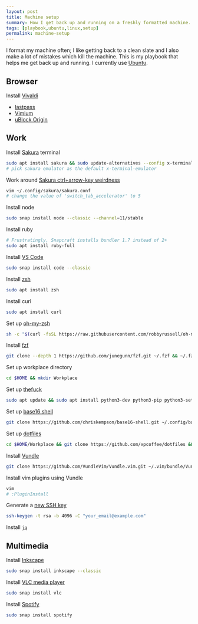 ```yaml
---
layout: post
title: Machine setup
summary: How I get back up and running on a freshly formatted machine.
tags: [playbook,ubuntu,linux,setup]
permalink: machine-setup
---
```


I format my machine often; I like getting back to a clean slate and I also make a lot of mistakes which kill the machine. This is my playbook that helps me get back up and running.
I currently use [Ubuntu](https://ubuntu.com/ "it's really improved in the last few years!").

## Browser

Install [Vivaldi](https://vivaldi.com/ "Chrome with extra functionality that's actually useful")

- [lastpass](https://chrome.google.com/webstore/detail/lastpass-free-password-ma/hdokiejnpimakedhajhdlcegeplioahd)
- [Vimium](https://chrome.google.com/webstore/detail/vimium/dbepggeogbaibhgnhhndojpepiihcmeb?hl=en)
- [uBlock Origin](https://chrome.google.com/webstore/detail/ublock-origin/cjpalhdlnbpafiamejdnhcphjbkeiagm?hl=en)

## Work

Install [Sakura](https://launchpad.net/sakura "minimal terminal that still supports the functionality I need") terminal

```bash
sudo apt install sakura && sudo update-alternatives --config x-terminal-emulator
# pick sakura emulator as the default x-terminal-emulator
```

Work around [Sakura ctrl+arrow-key weirdness](https://bugs.launchpad.net/sakura/+bug/1772943 "bug 1772943")

```bash
vim ~/.config/sakura/sakura.conf
# change the value of 'switch_tab_accelerator' to 5
```

Install node

```bash
sudo snap install node --classic --channel=11/stable
```

Install ruby

```bash
# Frustratingly, Snapcraft installs bundler 1.7 instead of 2+
sudo apt install ruby-full
```

Install [VS Code](https://code.visualstudio.com/)

```bash
sudo snap install code --classic
```

Install [zsh](https://www.zsh.org/ "more fully featured shell than bash; not as loaded as fish shell")

```bash
sudo apt install zsh
```

Install curl

```bash
sudo apt install curl
```

Set up [oh-my-zsh](https://github.com/robbyrussell/oh-my-zsh "a bunch of functionality on top of zsh")

```bash
sh -c "$(curl -fsSL https://raw.githubusercontent.com/robbyrussell/oh-my-zsh/master/tools/install.sh)"
```

Install [fzf](https://github.com/junegunn/fzf "creates fuzzy-finder menus and comes with bindings for fuzzy searching through command history and subfiles")

```bash
git clone --depth 1 https://github.com/junegunn/fzf.git ~/.fzf && ~/.fzf/install
```

Set up workplace directory

```bash
cd $HOME && mkdir Workplace
```

Set up [thefuck](https://github.com/nvbn/thefuck#installation "quick correction of incorrect commands")

```bash
sudo apt update && sudo apt install python3-dev python3-pip python3-setuptools && sudo pip3 install thefuck
```

Set up [base16 shell](https://github.com/chriskempson/base16-shell "commands for quickly changing terminal themes")

```bash
git clone https://github.com/chriskempson/base16-shell.git ~/.config/base16-shell
```

Set up [dotfiles](https://github.com/xpcoffee/dotfiles "these are my dotfiles, tweak them as you need")

```bash
cd $HOME/Workplace && git clone https://github.com/xpcoffee/dotfiles && cd dotfiles && ./link_dotfiles.sh
```

Install [Vundle](https://github.com/VundleVim/Vundle.vim "vim plugin manager")

```bash
git clone https://github.com/VundleVim/Vundle.vim.git ~/.vim/bundle/Vundle.vim
```

Install vim plugins using Vundle

```bash
vim
# :PluginInstall
```

Generate a [new SSH key](https://help.github.com/en/articles/generating-a-new-ssh-key-and-adding-it-to-the-ssh-agent "I'm not sure if this is better or worse than 'one to rule them all', but it's simple enough")

```bash
ssh-keygen -t rsa -b 4096 -C "your_email@example.com"
```

Install [`jq`](https://stedolan.github.io/jq/ "JSON manipulation tool")

## Multimedia

Install [Inkscape](https://snapcraft.io/inkscape "intuitive Vector illustrator for linux")

```bash
sudo snap install inkscape --classic
```

Install [VLC media player](https://www.videolan.org/vlc/index.html)

```bash
sudo snap install vlc
```

Install [Spotify](https://www.spotify.com/)

```bash
sudo snap install spotify
```
